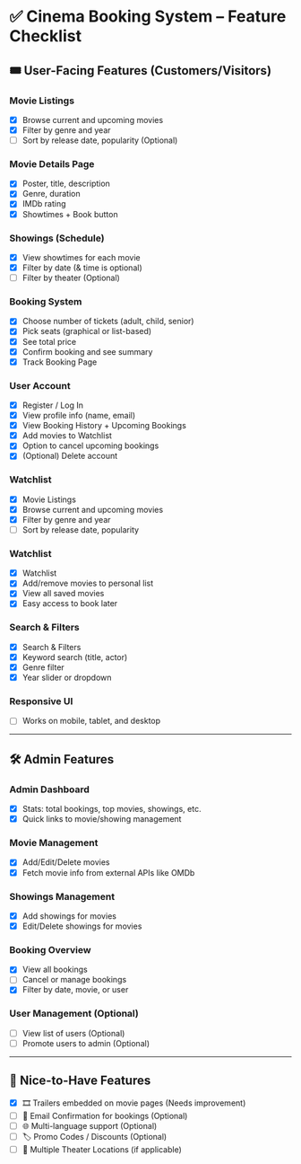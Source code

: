 # ✅ Cinema Booking System – Feature Checklist

## 🎟 User-Facing Features (Customers/Visitors)

### Movie Listings
- [x] Browse current and upcoming movies
- [x] Filter by genre and year
- [ ] Sort by release date, popularity (Optional)

### Movie Details Page
- [x] Poster, title, description
- [x] Genre, duration
- [x] IMDb rating
- [x] Showtimes + Book button

### Showings (Schedule)
- [x] View showtimes for each movie
- [x] Filter by date (& time is optional)
- [ ] Filter by theater (Optional)

### Booking System
- [x] Choose number of tickets (adult, child, senior)
- [x] Pick seats (graphical or list-based)
- [x] See total price
- [x] Confirm booking and see summary
- [x] Track Booking Page

### User Account
- [x] Register / Log In
- [x] View profile info (name, email)
- [x] View Booking History + Upcoming Bookings
- [x] Add movies to Watchlist
- [x] Option to cancel upcoming bookings
- [x] (Optional) Delete account

### Watchlist
- [x] Movie Listings
- [x] Browse current and upcoming movies
- [x] Filter by genre and year
- [ ] Sort by release date, popularity

### Watchlist
- [x] Watchlist
- [x] Add/remove movies to personal list
- [x] View all saved movies
- [x] Easy access to book later

### Search & Filters
- [x] Search & Filters
- [x] Keyword search (title, actor)
- [x] Genre filter
- [x] Year slider or dropdown

### Responsive UI
- [ ] Works on mobile, tablet, and desktop

---

## 🛠 Admin Features

### Admin Dashboard
- [x] Stats: total bookings, top movies, showings, etc.
- [x] Quick links to movie/showing management

### Movie Management
- [x] Add/Edit/Delete movies
- [x] Fetch movie info from external APIs like OMDb

### Showings Management
- [x] Add showings for movies
- [x] Edit/Delete showings for movies

### Booking Overview
- [x] View all bookings
- [ ] Cancel or manage bookings
- [x] Filter by date, movie, or user

### User Management (Optional)
- [ ] View list of users (Optional)
- [ ] Promote users to admin (Optional)

---

## 🧠 Nice-to-Have Features
- [x] 🎞 Trailers embedded on movie pages (Needs improvement)
- [ ] 🧾 Email Confirmation for bookings (Optional)
- [ ] 🌐 Multi-language support (Optional)
- [ ] 🏷️ Promo Codes / Discounts (Optional)
- [ ] 📍 Multiple Theater Locations (if applicable) 
